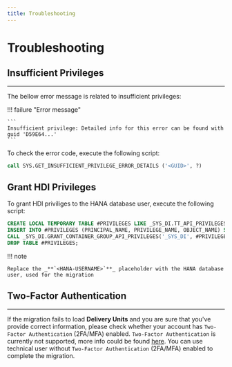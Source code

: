```yaml
---
title: Troubleshooting
---
```


Troubleshooting
===

## Insufficient Privileges
---

The bellow error message is related to insufficient privileges:

!!! failure "Error message"

    ```
    Insufficient privilege: Detailed info for this error can be found with guid 'D59E64...'
    ```

To check the error code, execute the following script:

```sql
call SYS.GET_INSUFFICIENT_PRIVILEGE_ERROR_DETAILS ('<GUID>', ?)
```

## Grant HDI Privileges

To grant HDI priviliges to the HANA database user, execute the following script:

```sql
CREATE LOCAL TEMPORARY TABLE #PRIVILEGES LIKE _SYS_DI.TT_API_PRIVILEGES;
INSERT INTO #PRIVILEGES (PRINCIPAL_NAME, PRIVILEGE_NAME, OBJECT_NAME) SELECT '<HANA-USERNAME>', PRIVILEGE_NAME, OBJECT_NAME FROM _SYS_DI.T_DEFAULT_DI_ADMIN_PRIVILEGES;
CALL _SYS_DI.GRANT_CONTAINER_GROUP_API_PRIVILEGES('_SYS_DI', #PRIVILEGES, _SYS_DI.T_NO_PARAMETERS, ?, ?, ?);
DROP TABLE #PRIVILEGES;
```

!!! note

    Replace the _**`<HANA-USERNAME>`**_ placeholder with the HANA database user, used for the migration

## Two-Factor Authentication
---

If the migration fails to load **Delivery Units** and you are sure that you've provide correct information, please check whether your account has `Two-Factor Authentication` (2FA/MFA) enabled.
`Two-Factor Authentication` is currently not supported, more info could be found [here](https://github.com/SAP/xsk/issues/625).
You can use technical user without `Two-Factor Authentication` (2FA/MFA) enabled to complete the migration.
